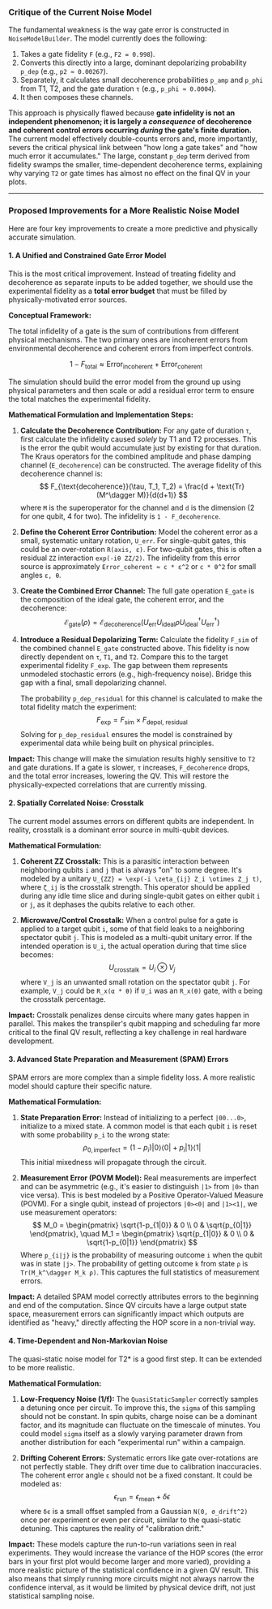 ### **Critique of the Current Noise Model**

The fundamental weakness is the way gate error is constructed in `NoiseModelBuilder`. The model currently does the following:
1.  Takes a gate fidelity `F` (e.g., `F2 = 0.998`).
2.  Converts this directly into a large, dominant depolarizing probability `p_dep` (e.g., `p2 ≈ 0.00267`).
3.  Separately, it calculates small decoherence probabilities `p_amp` and `p_phi` from T1, T2, and the gate duration `τ` (e.g., `p_phi ≈ 0.0004`).
4.  It then composes these channels.

This approach is physically flawed because **gate infidelity is not an independent phenomenon; it is largely a *consequence* of decoherence and coherent control errors occurring *during* the gate's finite duration.** The current model effectively double-counts errors and, more importantly, severs the critical physical link between "how long a gate takes" and "how much error it accumulates." The large, constant `p_dep` term derived from fidelity swamps the smaller, time-dependent decoherence terms, explaining why varying `T2` or gate times has almost no effect on the final QV in your plots.

---

### **Proposed Improvements for a More Realistic Noise Model**

Here are four key improvements to create a more predictive and physically accurate simulation.

#### **1. A Unified and Constrained Gate Error Model**

This is the most critical improvement. Instead of treating fidelity and decoherence as separate inputs to be added together, we should use the experimental fidelity as a **total error budget** that must be filled by physically-motivated error sources.

**Conceptual Framework:**

The total infidelity of a gate is the sum of contributions from different physical mechanisms. The two primary ones are incoherent errors from environmental decoherence and coherent errors from imperfect controls.

$$
1 - F_{\text{total}} \approx \text{Error}_{\text{incoherent}} + \text{Error}_{\text{coherent}}
$$

The simulation should build the error model from the ground up using physical parameters and then scale or add a residual error term to ensure the total matches the experimental fidelity.

**Mathematical Formulation and Implementation Steps:**

1.  **Calculate the Decoherence Contribution:** For any gate of duration `τ`, first calculate the infidelity caused *solely* by T1 and T2 processes. This is the error the qubit would accumulate just by existing for that duration. The Kraus operators for the combined amplitude and phase damping channel (`E_decoherence`) can be constructed. The average fidelity of this decoherence channel is:
    $$
    F_{\text{decoherence}}(\tau, T_1, T_2) = \frac{d + \text{Tr}(M^\dagger M)}{d(d+1)}
    $$
    where `M` is the superoperator for the channel and `d` is the dimension (2 for one qubit, 4 for two). The infidelity is `1 - F_decoherence`.

2.  **Define the Coherent Error Contribution:** Model the coherent error as a small, systematic unitary rotation, `U_err`. For single-qubit gates, this could be an over-rotation `R(axis, ε)`. For two-qubit gates, this is often a residual `ZZ` interaction `exp(-iθ ZZ/2)`. The infidelity from this error source is approximately `Error_coherent ≈ c * ε^2` or `c * θ^2` for small angles `ε, θ`.

3.  **Create the Combined Error Channel:** The full gate operation `E_gate` is the composition of the ideal gate, the coherent error, and the decoherence:
    $$
    \mathcal{E}_{\text{gate}}(\rho) = \mathcal{E}_{\text{decoherence}} (U_{\text{err}} U_{\text{ideal}} \rho U_{\text{ideal}}^\dagger U_{\text{err}}^\dagger)
    $$

4.  **Introduce a Residual Depolarizing Term:** Calculate the fidelity `F_sim` of the combined channel `E_gate` constructed above. This fidelity is now directly dependent on `τ`, `T1`, and `T2`. Compare this to the target experimental fidelity `F_exp`. The gap between them represents unmodeled stochastic errors (e.g., high-frequency noise). Bridge this gap with a final, small depolarizing channel.

    The probability `p_dep_residual` for this channel is calculated to make the total fidelity match the experiment:
    $$
    F_{\text{exp}} = F_{\text{sim}} \times F_{\text{depol, residual}}
    $$
    Solving for `p_dep_residual` ensures the model is constrained by experimental data while being built on physical principles.

**Impact:** This change will make the simulation results highly sensitive to `T2` and gate durations. If a gate is slower, `τ` increases, `F_decoherence` drops, and the total error increases, lowering the QV. This will restore the physically-expected correlations that are currently missing.

#### **2. Spatially Correlated Noise: Crosstalk**

The current model assumes errors on different qubits are independent. In reality, crosstalk is a dominant error source in multi-qubit devices.

**Mathematical Formulation:**

1.  **Coherent ZZ Crosstalk:** This is a parasitic interaction between neighboring qubits `i` and `j` that is always "on" to some degree. It's modeled by a unitary `U_{ZZ} = \exp(-i \zeta_{ij} Z_i \otimes Z_j t)`, where `ζ_ij` is the crosstalk strength. This operator should be applied during any idle time slice and during single-qubit gates on either qubit `i` or `j`, as it dephases the qubits relative to each other.

2.  **Microwave/Control Crosstalk:** When a control pulse for a gate is applied to a target qubit `i`, some of that field leaks to a neighboring spectator qubit `j`. This is modeled as a multi-qubit unitary error. If the intended operation is `U_i`, the actual operation during that time slice becomes:
    $$
    U_{\text{crosstalk}} = U_i \otimes V_j
    $$
    where `V_j` is an unwanted small rotation on the spectator qubit `j`. For example, `V_j` could be `R_x(α * θ)` if `U_i` was an `R_x(θ)` gate, with `α` being the crosstalk percentage.

**Impact:** Crosstalk penalizes dense circuits where many gates happen in parallel. This makes the transpiler's qubit mapping and scheduling far more critical to the final QV result, reflecting a key challenge in real hardware development.

#### **3. Advanced State Preparation and Measurement (SPAM) Errors**

SPAM errors are more complex than a simple fidelity loss. A more realistic model should capture their specific nature.

**Mathematical Formulation:**

1.  **State Preparation Error:** Instead of initializing to a perfect `|00...0>`, initialize to a mixed state. A common model is that each qubit `i` is reset with some probability `p_i` to the wrong state:
    $$
    \rho_{0, \text{imperfect}} = (1 - p_i) |0\rangle\langle0| + p_i |1\rangle\langle1|
    $$
    This initial mixedness will propagate through the circuit.

2.  **Measurement Error (POVM Model):** Real measurements are imperfect and can be asymmetric (e.g., it's easier to distinguish `|1>` from `|0>` than vice versa). This is best modeled by a Positive Operator-Valued Measure (POVM). For a single qubit, instead of projectors `|0><0|` and `|1><1|`, we use measurement operators:
    $$
    M_0 = \begin{pmatrix} \sqrt{1-p_{1|0}} & 0 \\ 0 & \sqrt{p_{0|1}} \end{pmatrix}, \quad M_1 = \begin{pmatrix} \sqrt{p_{1|0}} & 0 \\ 0 & \sqrt{1-p_{0|1}} \end{pmatrix}
    $$
    Where `p_{i|j}` is the probability of measuring outcome `i` when the qubit was in state `|j>`. The probability of getting outcome `k` from state `ρ` is `Tr(M_k^\dagger M_k ρ)`. This captures the full statistics of measurement errors.

**Impact:** A detailed SPAM model correctly attributes errors to the beginning and end of the computation. Since QV circuits have a large output state space, measurement errors can significantly impact which outputs are identified as "heavy," directly affecting the HOP score in a non-trivial way.

#### **4. Time-Dependent and Non-Markovian Noise**

The quasi-static noise model for T2* is a good first step. It can be extended to be more realistic.

**Mathematical Formulation:**

1.  **Low-Frequency Noise (1/f):** The `QuasiStaticSampler` correctly samples a detuning once per circuit. To improve this, the `sigma` of this sampling should not be constant. In spin qubits, charge noise can be a dominant factor, and its magnitude can fluctuate on the timescale of minutes. You could model `sigma` itself as a slowly varying parameter drawn from another distribution for each "experimental run" within a campaign.

2.  **Drifting Coherent Errors:** Systematic errors like gate over-rotations are not perfectly stable. They drift over time due to calibration inaccuracies. The coherent error angle `ε` should not be a fixed constant. It could be modeled as:
    $$
    \epsilon_{\text{run}} = \epsilon_{\text{mean}} + \delta\epsilon
    $$
    where `δϵ` is a small offset sampled from a Gaussian `N(0, σ_drift^2)` once per experiment or even per circuit, similar to the quasi-static detuning. This captures the reality of "calibration drift."

**Impact:** These models capture the run-to-run variations seen in real experiments. They would increase the variance of the HOP scores (the error bars in your first plot would become larger and more varied), providing a more realistic picture of the statistical confidence in a given QV result. This also means that simply running more circuits might not always narrow the confidence interval, as it would be limited by physical device drift, not just statistical sampling noise.